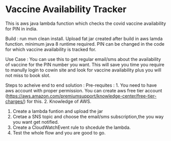 # Vaccine Availability Tracker
This is aws java lambda function which checks the covid vaccine availability for PIN in india.

Build :  run mvn clean install.
Upload fat jar created after build in aws lamda function.
minimum java 8 runtime required.
PIN can be changed in the code for which vaccine availability is tracked for.

Use Case : You can use this to get regular email/sms about the availability of vaccine for the PIN number you want. This will save you time you require to manully login to cowin              site and look for vaccine availability plus you will not miss to book slot.  

Steps to acheive end to end solution : 
  Pre-requites : 1. You need to have aws account with proper permission. You can create aws free tier account
                    (https://aws.amazon.com/premiumsupport/knowledge-center/free-tier-charges/) for this. 
                 2. Knowledge of AWS.
  
  1. Create a lambda funtion and upload the jar 
  2. Cretae a SNS topic and choose the email/sms subscription,the you way you want get notified.
  3. Create a CloudWatchEvent rule to shcedule the lambda.
  4. Test the whole flow and you are good to go. 
